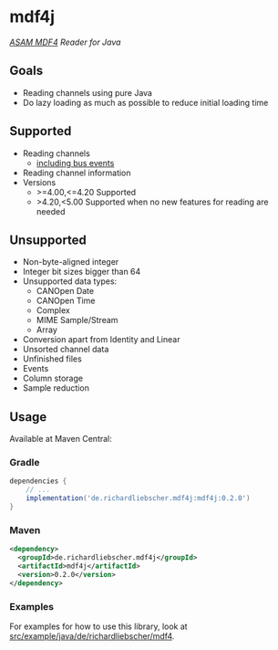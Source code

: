 # mdf4j
*[ASAM MDF4](https://www.asam.net/standards/detail/mdf/) Reader for Java*

## Goals

* Reading channels using pure Java
* Do lazy loading as much as possible to reduce initial loading time

## Supported

* Reading channels
  * [including bus events](src/example/java/de/richardliebscher/mdf4/BusEventsExample.java)
* Reading channel information
* Versions
  * \>=4.00,<=4.20 Supported
  * \>4.20,<5.00 Supported when no new features for reading are needed

## Unsupported
* Non-byte-aligned integer
* Integer bit sizes bigger than 64
* Unsupported data types:
  * CANOpen Date
  * CANOpen Time
  * Complex
  * MIME Sample/Stream
  * Array
* Conversion apart from Identity and Linear
* Unsorted channel data
* Unfinished files
* Events
* Column storage
* Sample reduction

## Usage

Available at Maven Central:

### Gradle
```groovy
dependencies {
    // ...
    implementation('de.richardliebscher.mdf4j:mdf4j:0.2.0')
}
```

### Maven
```xml
<dependency>
  <groupId>de.richardliebscher.mdf4j</groupId>
  <artifactId>mdf4j</artifactId>
  <version>0.2.0</version>
</dependency>
```

### Examples

For examples for how to use this library, look at [src/example/java/de/richardliebscher/mdf4](src/example/java/de/richardliebscher/mdf4).

